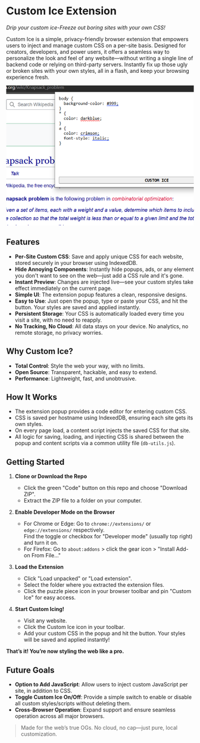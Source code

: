 # Custom Ice Extension

*Drip your custom ice-Freeze out boring sites with your own CSS!*

Custom Ice is a simple, privacy-friendly browser extension that empowers users to inject and manage custom CSS on a per-site basis. Designed for creators, developers, and power users, it offers a seamless way to personalize the look and feel of any website—without writing a single line of backend code or relying on third-party servers. Instantly fix up those ugly or broken sites with your own styles, all in a flash, and keep your browsing experience fresh.

![Custom Ice Screenshot](./assets/sample.png)

## Features

- **Per-Site Custom CSS**: Save and apply unique CSS for each website, stored securely in your browser using IndexedDB.
- **Hide Annoying Components**: Instantly hide popups, ads, or any element you don't want to see on the web—just add a CSS rule and it's gone.
- **Instant Preview**: Changes are injected live—see your custom styles take effect immediately on the current page.
- **Simple UI**: The extension popup features a clean, responsive designs.
- **Easy to Use**: Just open the popup, type or paste your CSS, and hit the button. Your styles are saved and applied instantly.
- **Persistent Storage**: Your CSS is automatically loaded every time you visit a site, with no need to reapply.
- **No Tracking, No Cloud**: All data stays on your device. No analytics, no remote storage, no privacy worries.

## Why Custom Ice?
- **Total Control**: Style the web your way, with no limits.
- **Open Source**: Transparent, hackable, and easy to extend.
- **Performance**: Lightweight, fast, and unobtrusive.

## How It Works

- The extension popup provides a code editor for entering custom CSS.
- CSS is saved per hostname using IndexedDB, ensuring each site gets its own styles.
- On every page load, a content script injects the saved CSS for that site.
- All logic for saving, loading, and injecting CSS is shared between the popup and content scripts via a common utility file (`db-utils.js`).

## Getting Started

1. **Clone or Download the Repo**
   - Click the green "Code" button on this repo and choose "Download ZIP".
   - Extract the ZIP file to a folder on your computer.

2. **Enable Developer Mode on the Browser**
   - For Chrome or Edge: Go to `chrome://extensions/` or `edge://extensions/` respectively.  
   Find the toggle or checkbox for "Developer mode" (usually top right) and turn it on.
   - For Firefox: Go to `about:addons` > click the gear icon > "Install Add-on From File..."

3. **Load the Extension**
   - Click "Load unpacked" or "Load extension".
   - Select the folder where you extracted the extension files.
   - Click the puzzle piece icon in your browser toolbar and pin "Custom Ice" for easy access.

4. **Start Custom Icing!**
   - Visit any website.
   - Click the Custom Ice icon in your toolbar.
   - Add your custom CSS in the popup and hit the button. Your styles will be saved and applied instantly!

**That’s it! You’re now styling the web like a pro.**

## Future Goals

- **Option to Add JavaScript**: Allow users to inject custom JavaScript per site, in addition to CSS.
- **Toggle Custom Ice On/Off**: Provide a simple switch to enable or disable all custom styles/scripts without deleting them.
- **Cross-Browser Operation**: Expand support and ensure seamless operation across all major browsers.

> Made for the web’s true OGs. No cloud, no cap—just pure, local customization.
